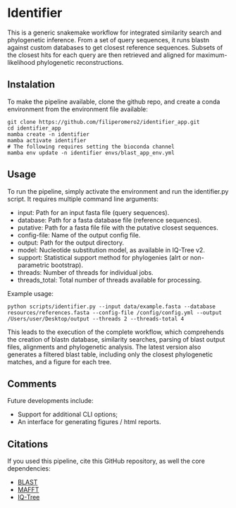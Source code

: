 # Identifier

This is a generic snakemake workflow for integrated similarity search and phylogenetic inference. From a set of query sequences, it runs blastn against custom databases to get closest reference sequences. Subsets of the closest hits for each query are then retrieved and aligned for maximum-likelihood phylogenetic reconstructions.

## Instalation

To make the pipeline available, clone the github repo, and create a conda environment from the environment file available:

    git clone https://github.com/filiperomero2/identifier_app.git
    cd identifier_app
    mamba create -n identifier
    mamba activate identifier
    # The following requires setting the bioconda channel
    mamba env update -n identifier envs/blast_app_env.yml

## Usage

To run the pipeline, simply activate the environment and run the identifier.py script. It requires multiple command line arguments:

* input: Path for an input fasta file (query sequences).
* database: Path for a fasta database file (reference sequences).
* putative: Path for a fasta file file with the putative closest sequences.
* config-file: Name of the output config file.
* output: Path for the output directory.
* model: Nucleotide substitution model, as available in IQ-Tree v2.
* support: Statistical support method for phylogenies (alrt or non-parametric bootstrap).
* threads: Number of threads for individual jobs.
* threads_total: Total number of threads available for processing.

Example usage:

    python scripts/identifier.py --input data/example.fasta --database resources/references.fasta --config-file /config/config.yml --output /Users/user/Desktop/output --threads 2 --threads-total 4

This leads to the execution of the complete workflow, which comprehends the creation of blastn database, similarity searches, parsing of blast output files, alignments and phylogenetic analysis. The latest version also generates a filtered blast table, including only the closest phylogenetic matches, and a figure for each tree.

## Comments

Future developments include:
  * Support for additional CLI options;
  * An interface for generating figures / html reports.

## Citations

If you used this pipeline, cite this GitHub repository, as well the core dependencies:
* <a href="https://www.sciencedirect.com/science/article/abs/pii/S0022283605803602?via%3Dihub">BLAST</a>
* <a href="https://academic.oup.com/mbe/article/30/4/772/1073398">MAFFT</a>
* <a href="https://academic.oup.com/mbe/article/37/5/1530/5721363">IQ-Tree</a>



